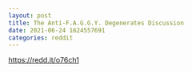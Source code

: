 ```yaml
--- 
layout: post 
title: The Anti-F.A.G.G.Y. Degenerates Discussion 
date: 2021-06-24 1624557691 
categories: reddit 
--- 
```

https://redd.it/o76ch1